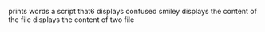 prints words
a script that6 displays confused smiley
displays the content of the file
displays the content of two file
